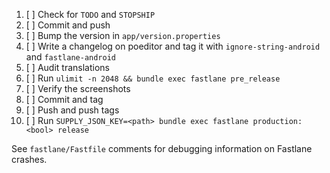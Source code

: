 1. [ ] Check for `TODO` and `STOPSHIP`
2. [ ] Commit and push
3. [ ] Bump the version in `app/version.properties`
4. [ ] Write a changelog on poeditor and tag it with `ignore-string-android` and `fastlane-android`
5. [ ] Audit translations
6. [ ] Run `ulimit -n 2048 && bundle exec fastlane pre_release`
7. [ ] Verify the screenshots
8. [ ] Commit and tag
9. [ ] Push and push tags
10. [ ] Run `SUPPLY_JSON_KEY=<path> bundle exec fastlane production:<bool> release`

See `fastlane/Fastfile` comments for debugging information on Fastlane crashes.

